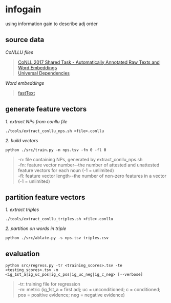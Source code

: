 # infogain
using information gain to describe adj order


## source data

*CoNLLU files*

 >[CoNLL 2017 Shared Task - Automatically Annotated Raw Texts and Word Embeddings](https://lindat.mff.cuni.cz/repository/xmlui/handle/11234/1-1989)  
 >[Universal Dependencies](https://github.com/UniversalDependencies)

*Word embeddings*

 >[fastText](https://fasttext.cc/docs/en/crawl-vectors.html)
 
 
## generate feature vectors
*1. extract NPs from conllu file*
```{bash}
./tools/extract_conllu_nps.sh <file>.conllu
```

*2. build vectors*
```{bash}
python ./src/train.py -n nps.tsv -fn 0 -fl 0
```
>-n: file containing NPs, generated by extract_conllu_nps.sh   
>-fn: feature vector number--the number of attested and unattested feature vectors for each noun (-1 = unlimited)  
>-fl: feature vector length--the number of non-zero features in a vector (-1 = unlimited)


## partition feature vectors

*1. extract triples*
```{bash}
./tools/extract_conllu_triples.sh <file>.conllu
```

*2. partition on words in triple*
```{bash}
python ./src/ablate.py -s nps.tsv triples.csv
```

## evaluation
```{bash}
python src/regress.py -tr <training_scores>.tsv -te <testing_scores>.tsv -m <ig_1st_a|ig_uc_pos|ig_c_pos|ig_uc_neg|ig_c_neg> [--verbose]
```
>-tr: training file for regression  
>-m: metric (ig_1st_a = first adj; uc = unconditioned; c = conditioned; pos = positive evidence; neg = negative evidence)  
